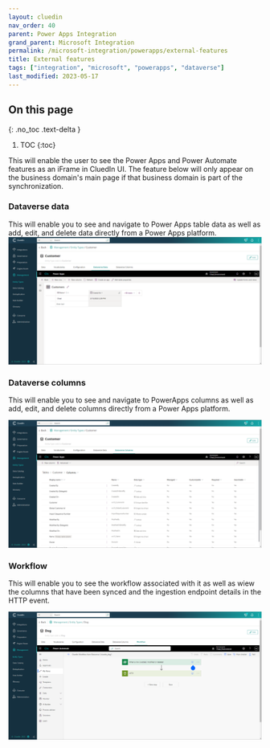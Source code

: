 ```yaml
---
layout: cluedin
nav_order: 40
parent: Power Apps Integration
grand_parent: Microsoft Integration
permalink: /microsoft-integration/powerapps/external-features
title: External features
tags: ["integration", "microsoft", "powerapps", "dataverse"]
last_modified: 2023-05-17
---
```

## On this page
{: .no_toc .text-delta }
1. TOC
{:toc}

This will enable the user to see the Power Apps and Power Automate features as an iFrame in CluedIn UI. The feature below will only appear on the business domain's main page if that business domain is part of the synchronization.

### Dataverse data

This will enable you to see and navigate to Power Apps table data as well as add, edit, and delete data directly from a Power Apps platform.
![iFrame Dataverse Data](../../../assets/images/microsoft-integration/power-apps-backup/iframe-dataverse-data-2.png)

### Dataverse columns

This will enable you to see and navigate to PowerApps columns as well as add, edit, and delete columns directly from a Power Apps platform.

![iFrame Dataverse Column](../../../assets/images/microsoft-integration/power-apps-backup/iframe-dataverse-column-2.png)

### Workflow

This will enable you to see the workflow associated with it as well as wiew the columns that have been synced and the ingestion endpoint details in the HTTP event.

![iFrame Workflow](../../../assets/images/microsoft-integration/power-apps-backup/iframe-workflow-3.png)